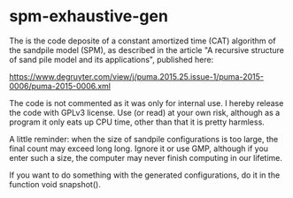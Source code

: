 # spm-exhaustive-gen

The is the code deposite of a constant amortized time (CAT) algorithm of the sandpile model (SPM), as described in the article "A recursive structure of sand pile model and its applications", published here:

https://www.degruyter.com/view/j/puma.2015.25.issue-1/puma-2015-0006/puma-2015-0006.xml

The code is not commented as it was only for internal use. I hereby release the code with GPLv3 license. Use (or read) at your own risk, although as a program it only eats up CPU time, other than that it is pretty harmless.

A little reminder: when the size of sandpile configurations is too large, the final count may exceed long long. Ignore it or use GMP, although if you enter such a size, the computer may never finish computing in our lifetime.

If you want to do something with the generated configurations, do it in the function void snapshot().
